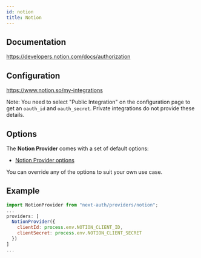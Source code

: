 ```yaml
---
id: notion
title: Notion
---
```


## Documentation

https://developers.notion.com/docs/authorization

## Configuration

https://www.notion.so/my-integrations

Note: You need to select "Public Integration" on the configuration page to get an `oauth_id` and `oauth_secret`. Private integrations do not provide these details. 

## Options

The **Notion Provider** comes with a set of default options:

- [Notion Provider options](https://github.com/nextauthjs/next-auth/blob/main/packages/next-auth/src/providers/notion.ts)

You can override any of the options to suit your own use case.

## Example

```js
import NotionProvider from "next-auth/providers/notion";
...
providers: [
  NotionProvider({
    clientId: process.env.NOTION_CLIENT_ID,
    clientSecret: process.env.NOTION_CLIENT_SECRET
  })
]
...
```